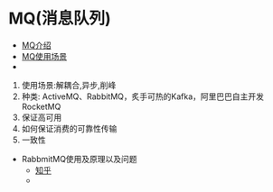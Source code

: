 # MQ(消息队列)
   - [MQ介绍]((https://blog.csdn.net/wqc19920906/article/details/82193316))
   - [MQ使用场景](https://blog.csdn.net/chaliji1845/article/details/100959763)
   -   
   1. 使用场景:解耦合,异步,削峰
   2. 种类:
   ActiveMQ、RabbitMQ，炙手可热的Kafka，阿里巴巴自主开发RocketMQ
   3. 保证高可用
   4. 如何保证消费的可靠性传输
   5. 一致性
   
   - RabbmitMQ使用及原理以及问题
      - [知乎](https://www.zhihu.com/search?type=content&q=RabbmitMQ%E9%9D%A2%E8%AF%95)
      - 
